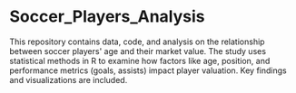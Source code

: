 # Soccer_Players_Analysis
This repository contains data, code, and analysis on the relationship between soccer players' age and their market value. The study uses statistical methods in R to examine how factors like age, position, and performance metrics (goals, assists) impact player valuation. Key findings and visualizations are included.
